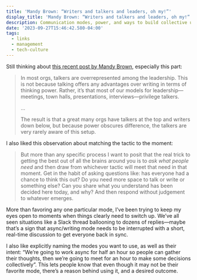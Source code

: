 ```yaml
---
title: 'Mandy Brown: “Writers and talkers and leaders, oh my!”'
display_title: 'Mandy Brown: “Writers and talkers and leaders, oh my!”'
description: Communication modes, power, and ways to build collective understanding.
date: '2023-09-27T15:46:42.580-04:00'
tags:
  - links
  - management
  - tech-culture
---
```


Still thinking about [this recent post by Mandy Brown](https://everythingchanges.us/blog/writers-and-talkers-and-leaders/), especially this part:

> In most orgs, talkers are overrepresented among the leadership. This is not because talking offers any advantages over writing in terms of thinking power. Rather, it’s that most of our models for leadership—meetings, town halls, presentations, interviews—privilege talkers.
> 
> …
> 
> The result is that a great many orgs have talkers at the top and writers down below, but because power obscures difference, the talkers are very rarely aware of this setup.

I also liked this observation about matching the tactic to the moment:

> But more than any specific process I want to posit that the real trick to getting the best out of all the brains around you is to *ask what people need* and then draw from whichever tactic will meet that need in that moment. Get in the habit of asking questions like: has everyone had a chance to think this out? Do you need more space to talk or write or something else? Can you share what you understand has been decided here today, and why? And then respond without judgement to whatever emerges.

More than favoring any one particular mode, I’ve been trying to keep my eyes open to moments when things clearly need to switch up. We’ve all seen situations like a Slack thread ballooning to dozens of replies—maybe that’s a sign that async/writing mode needs to be interrupted with a short, real-time discussion to get everyone back in sync.

I also like explicitly naming the modes you want to use, as well as their intent: “We’re going to work async for half an hour so people can gather their thoughts, then we’re going to meet for an hour to make some decisions collectively”. This lets people know that even though it may not be their favorite mode, there’s a reason behind using it, and a desired outcome.